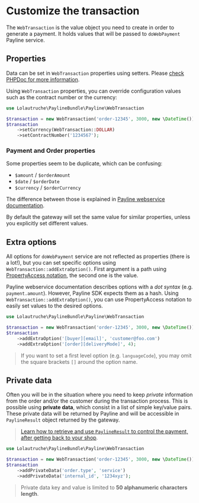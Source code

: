 # Customize the transaction

The `WebTransaction` is the value object you need to create in order to generate a payment.
It holds values that will be passed to `doWebPayment` Payline service.


## Properties

Data can be set in `WebTransaction` properties using setters. Please [check PHPDoc for more information](/Payline/WebTransaction.php).

Using `WebTransaction` properties, you can override configuration values such as the contract number or the currency:

```php
use Lolautruche\PaylineBundle\Payline\WebTransaction

$transaction = new WebTransaction('order-12345', 3000, new \DateTime());
$transaction
    ->setCurrency(WebTransaction::DOLLAR)
    ->setContractNumber('1234567');
```

### Payment and Order properties
Some properties seem to be duplicate, which can be confusing:

* `$amount` / `$orderAmount`
* `$date` / `$orderDate`
* `$currency` / `$orderCurrency`

The difference between those is explained in
[Payline webservice documentation](https://support.payline.com/hc/en-us/articles/201080786-Description-of-web-service-APIs-used-by-the-Payline-payment-solution).

By default the gateway will set the same value for similar properties, unless you explicitly set different values.


## Extra options

All options for `doWebPayment` service are not reflected as properties (there is a lot!), but you can set specific options
using `WebTransaction::addExtraOption()`. First argument is a path using [PropertyAccess notation](http://symfony.com/doc/current/components/property_access/introduction.html),
the second one is the value.

Payline webservice documentation describes options with a *dot syntax* (e.g. `payment.amount`).
However, Payline SDK expects them as a hash. Using `WebTransaction::addExtraOption()`, you can use PropertyAccess notation
to easily set values to the desired options.

```php
use Lolautruche\PaylineBundle\Payline\WebTransaction

$transaction = new WebTransaction('order-12345', 3000, new \DateTime());
$transaction
    ->addExtraOption('[buyer][email]', 'customer@foo.com')
    ->addExtraOption('[order][deliveryMode]', 4);
```

> If you want to set a first level option (e.g. `languageCode`), you may omit the square brackets `[]` around the option name.


## Private data

Often you will be in the situation where you need to keep *private* information from the order and/or the customer
during the transaction process.
This is possible using **private data**, which consist in a list of simple key/value pairs.
These private data will be returned by Payline and will be accessible in `PaylineResult` object returned by the gateway.

> [Learn how to retrieve and use `PaylineResult` to control the payment, after getting back to your shop](05-advanced_control_payment_verification.md).

```php
use Lolautruche\PaylineBundle\Payline\WebTransaction

$transaction = new WebTransaction('order-12345', 3000, new \DateTime());
$transaction
    ->addPrivateData('order.type', 'service')
    ->addPrivateData('internal_id', '1234xyz');
```

> Private data key and value is limited to **50 alphanumeric characters length**.

